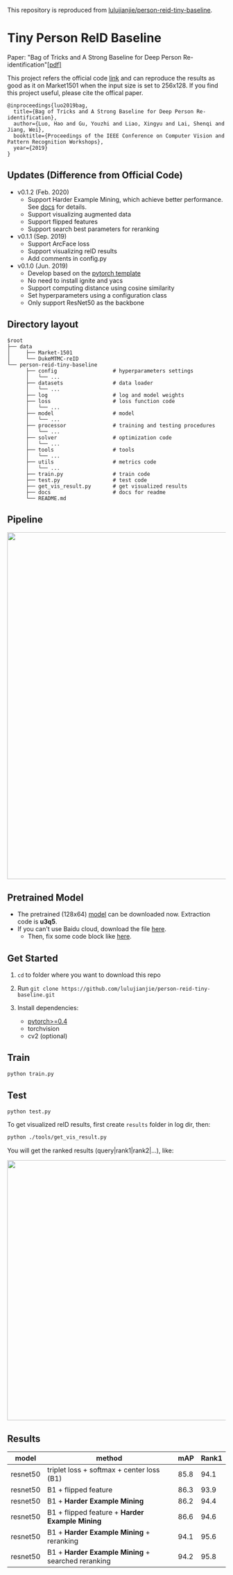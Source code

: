 This repository is reproduced from [lulujianjie/person-reid-tiny-baseline](https://github.com/lulujianjie/person-reid-tiny-baseline).


# Tiny Person ReID Baseline
Paper: "Bag of Tricks and A Strong Baseline for Deep Person Re-identification"[[pdf]](https://arxiv.org/abs/1903.07071)

This project refers the official code [link](https://github.com/michuanhaohao/reid-strong-baseline) and can reproduce the results as good as it on Market1501 when the input size is set to 256x128. If you find this project useful, please cite the offical paper.

```
@inproceedings{luo2019bag,
  title={Bag of Tricks and A Strong Baseline for Deep Person Re-identification},
  author={Luo, Hao and Gu, Youzhi and Liao, Xingyu and Lai, Shenqi and Jiang, Wei},
  booktitle={Proceedings of the IEEE Conference on Computer Vision and Pattern Recognition Workshops},
  year={2019}
}
```

## Updates (Difference from Official Code)
* v0.1.2 (Feb. 2020)
    - Support Harder Example Mining, which achieve better performance. See [docs](https://tiny-reid.readthedocs.io/en/latest/loss/triplet.html#harder-example-mining) for details.
    - Support visualizing augmented data
    - Support flipped features
    - Support search best parameters for reranking
* v0.1.1 (Sep. 2019)
    - Support ArcFace loss
    - Support visualizing reID results
    - Add comments in config.py
* v0.1.0 (Jun. 2019)
    - Develop based on the [pytorch template](https://github.com/lulujianjie/pytorch-project-template) 
    - No need to install ignite and yacs
    - Support computing distance using cosine similarity
    - Set hyperparameters using a configuration class
    - Only support ResNet50 as the backbone

## Directory layout

    $root 
    ├── data
    │     ├── Market-1501
    │     └── DukeMTMC-reID
    └── person-reid-tiny-baseline
          ├── config                  # hyperparameters settings
          │   └── ...                 
          ├── datasets                # data loader
          │   └── ...           
          ├── log                     # log and model weights             
          ├── loss                    # loss function code
          │   └── ...   
          ├── model                   # model
          │   └── ...  
          ├── processor               # training and testing procedures
          │   └── ...    
          ├── solver                  # optimization code
          │   └── ...   
          ├── tools                   # tools
          │   └── ...
          ├── utils                   # metrics code
          │   └── ...
          ├── train.py                # train code 
          ├── test.py                 # test code 
          ├── get_vis_result.py       # get visualized results 
          ├── docs                    # docs for readme              
          └── README.md


## Pipeline
<div align=center>
<img src='docs/pipeline.jpg' width='800'>
</div>

## Pretrained Model
* The pretrained (128x64) [model](https://pan.baidu.com/s/1FrEOT3h7lAePddFHNWIEjg) can be downloaded now.
Extraction code is **u3q5**.
* If you can't use Baidu cloud, download the file [here](https://github.com/lulujianjie/person-reid-tiny-baseline/issues/13).
  * Then, fix some code block like [here](https://github.com/lulujianjie/person-reid-tiny-baseline/issues/16).

## Get Started
1. `cd` to folder where you want to download this repo

2. Run `git clone https://github.com/lulujianjie/person-reid-tiny-baseline.git`

3. Install dependencies:
    - [pytorch>=0.4](https://pytorch.org/)
    - torchvision
    - cv2 (optional)


## Train

```bash
python train.py
```

## Test

```bash
python test.py
```

To get visualized reID results, first create `results` folder in log dir, then:
```bash
python ./tools/get_vis_result.py

```
You will get the ranked results (query|rank1|rank2|...), like:
<div align=center>
<img src='docs/results.png' width='600'>
</div>

## Results

|model|method|mAP|Rank1|
|---- |----  |----|----|
|resnet50|triplet loss + softmax + center loss (B1)| 85.8| 94.1 |
|resnet50|B1 + flipped feature| 86.3| 93.9 |
|resnet50|B1 + **Harder Example Mining**| 86.2| 94.4 |
|resnet50|B1 + flipped feature + **Harder Example Mining**| 86.6| 94.6 |
|resnet50|B1 + **Harder Example Mining** + reranking| 94.1| 95.6 |
|resnet50|B1 + **Harder Example Mining** + searched reranking| 94.2| 95.8 |
